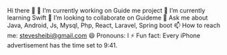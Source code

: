 Hi there 👋
🔭 I’m currently working on Guide me project
🌱 I’m currently learning Swift
👯 I’m looking to collaborate on Guideme
💬 Ask me about Java, Android, Js, Mysql, Php, React, Laravel, Spring boot
📫 How to reach me: stevesheibi@gmail.com
😄 Pronouns: I
⚡ Fun fact: Every iPhone advertisement has the time set to 9:41.

<!---
SHEIBI/SHEIBI is a ✨ special ✨ repository because its `README.md` (this file) appears on your GitHub profile.
You can click the Preview link to take a look at your changes.
--->

